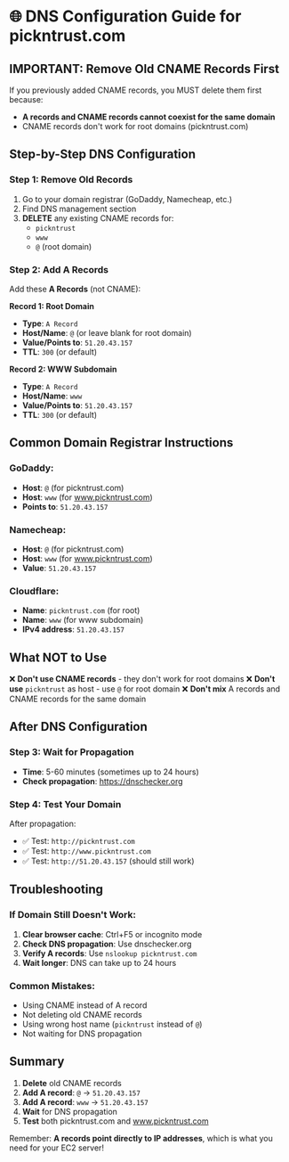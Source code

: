 # 🌐 DNS Configuration Guide for pickntrust.com

## IMPORTANT: Remove Old CNAME Records First

If you previously added CNAME records, you MUST delete them first because:
- **A records and CNAME records cannot coexist for the same domain**
- CNAME records don't work for root domains (pickntrust.com)

## Step-by-Step DNS Configuration

### Step 1: Remove Old Records
1. Go to your domain registrar (GoDaddy, Namecheap, etc.)
2. Find DNS management section
3. **DELETE** any existing CNAME records for:
   - `pickntrust` 
   - `www`
   - `@` (root domain)

### Step 2: Add A Records
Add these **A Records** (not CNAME):

**Record 1: Root Domain**
- **Type**: `A Record`
- **Host/Name**: `@` (or leave blank for root domain)
- **Value/Points to**: `51.20.43.157`
- **TTL**: `300` (or default)

**Record 2: WWW Subdomain**
- **Type**: `A Record`
- **Host/Name**: `www`
- **Value/Points to**: `51.20.43.157`
- **TTL**: `300` (or default)

## Common Domain Registrar Instructions

### GoDaddy:
- **Host**: `@` (for pickntrust.com)
- **Host**: `www` (for www.pickntrust.com)
- **Points to**: `51.20.43.157`

### Namecheap:
- **Host**: `@` (for pickntrust.com)
- **Host**: `www` (for www.pickntrust.com)
- **Value**: `51.20.43.157`

### Cloudflare:
- **Name**: `pickntrust.com` (for root)
- **Name**: `www` (for www subdomain)
- **IPv4 address**: `51.20.43.157`

## What NOT to Use

❌ **Don't use CNAME records** - they don't work for root domains
❌ **Don't use** `pickntrust` as host - use `@` for root domain
❌ **Don't mix** A records and CNAME records for the same domain

## After DNS Configuration

### Step 3: Wait for Propagation
- **Time**: 5-60 minutes (sometimes up to 24 hours)
- **Check propagation**: https://dnschecker.org

### Step 4: Test Your Domain
After propagation:
- ✅ Test: `http://pickntrust.com`
- ✅ Test: `http://www.pickntrust.com`
- ✅ Test: `http://51.20.43.157` (should still work)

## Troubleshooting

### If Domain Still Doesn't Work:
1. **Clear browser cache**: Ctrl+F5 or incognito mode
2. **Check DNS propagation**: Use dnschecker.org
3. **Verify A records**: Use `nslookup pickntrust.com`
4. **Wait longer**: DNS can take up to 24 hours

### Common Mistakes:
- Using CNAME instead of A record
- Not deleting old CNAME records
- Using wrong host name (`pickntrust` instead of `@`)
- Not waiting for DNS propagation

## Summary
1. **Delete** old CNAME records
2. **Add A record**: `@` → `51.20.43.157`
3. **Add A record**: `www` → `51.20.43.157`
4. **Wait** for DNS propagation
5. **Test** both pickntrust.com and www.pickntrust.com

Remember: **A records point directly to IP addresses**, which is what you need for your EC2 server!
